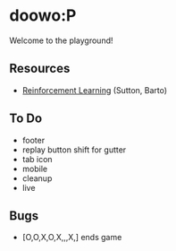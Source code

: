 # doowo:P
Welcome to the playground!

## Resources
- [Reinforcement Learning](http://incompleteideas.net/book/bookdraft2017nov5.pdf) (Sutton, Barto)

## To Do
- footer
- replay button shift for gutter
- tab icon
- mobile
- cleanup
- live

## Bugs
- [O,O,X,O,X,,,X,] ends game
